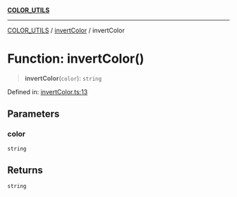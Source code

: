 [**COLOR_UTILS**](../../README.md)

***

[COLOR_UTILS](../../README.md) / [invertColor](../README.md) / invertColor

# Function: invertColor()

> **invertColor**(`color`): `string`

Defined in: [invertColor.ts:13](https://github.com/dailker/everyutil/blob/8ebd741383aff061deffff96bf58a9059d1b9944/src/color/invertColor.ts#L13)

## Parameters

### color

`string`

## Returns

`string`
